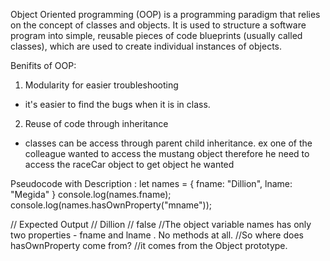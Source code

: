 Object Oriented programming (OOP) is a programming paradigm that relies on the concept of classes and objects.
It is used to structure a software program into simple, reusable pieces of code blueprints (usually called classes), which are used to create individual instances of objects.

Benifits of OOP:
1. Modularity for easier troubleshooting
- it's easier to find the bugs when it is in class.
2. Reuse of code through inheritance
- classes can be access through parent child inheritance. ex one of the colleague wanted to access the mustang object therefore he need to access the raceCar object to get object he wanted


Pseudocode with Description :
let names = {
    fname: "Dillion",
    lname: "Megida"
}
console.log(names.fname);
console.log(names.hasOwnProperty("mname"));

// Expected Output
// Dillion
// false
//The object variable names has only two properties - fname and lname . No methods at all.
//So where does hasOwnProperty come from?
//it comes from the Object prototype.

